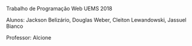 Trabalho de Programação Web
UEMS 2018

Alunos:
Jackson Belizário,
Douglas Weber,
Cleiton Lewandowski,
Jassuel Bianco

Professor:
Alcione

